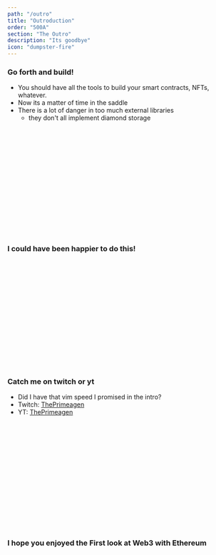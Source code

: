 ```yaml
---
path: "/outro"
title: "Outroduction"
order: "500A"
section: "The Outro"
description: "Its goodbye"
icon: "dumpster-fire"
---
```


### Go forth and build!
* You should have all the tools to build your smart contracts, NFTs, whatever.
* Now its a matter of time in the saddle
* There is a lot of danger in too much external libraries
  * they don't all implement diamond storage

<br />
<br />
<br />
<br />
<br />
<br />
<br />
<br />
<br />
<br />
<br />
<br />
<br />
<br />

### I could have been happier to do this!

<br />
<br />
<br />
<br />
<br />
<br />
<br />
<br />
<br />
<br />
<br />
<br />
<br />
<br />

### Catch me on twitch or yt
* Did I have that vim speed I promised in the intro?
* Twitch: [ThePrimeagen](twitch.tv/ThePrimeagen)
* YT: [ThePrimeagen](youtube.com/ThePrimeagen)

<br />
<br />
<br />
<br />
<br />
<br />
<br />
<br />
<br />
<br />
<br />
<br />
<br />
<br />

### I hope you enjoyed the First look at Web3 with Ethereum

<br />
<br />
<br />
<br />
<br />
<br />
<br />
<br />
<br />
<br />
<br />
<br />
<br />
<br />


